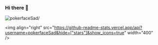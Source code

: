 ### Hi there 👋

<!--
**pokerfaceSad/pokerfaceSad** is a ✨ _special_ ✨ repository because its `README.md` (this file) appears on your GitHub profile.

Here are some ideas to get you started:

- 🔭 I’m currently working on ...
- 🌱 I’m currently learning ...
- 👯 I’m looking to collaborate on ...
- 🤔 I’m looking for help with ...
- 💬 Ask me about ...
- 📫 How to reach me: ...
- 😄 Pronouns: ...
- ⚡ Fun fact: ...
-->
<p align="left"> <img src=https://komarev.com/ghpvc/?username=pokerfaceSad alt=pokerfaceSad/> </p>

<img align="right" src="https://github-readme-stats.vercel.app/api?username=pokerfaceSad&hide=["stars"]&show_icons=true" width="400" />
